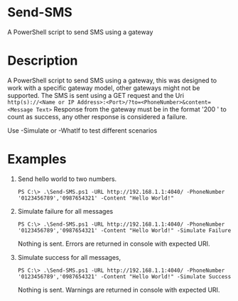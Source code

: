 # Send-SMS
 A PowerShell script to send SMS using a gateway

# Description
A PowerShell script to send SMS using a gateway, this was designed to work with a specific gateway model, other gateways might not be supported.
The SMS is sent using a GET request and the Uri `http(s)://<Name or IP Address>:<Port>/?to=<PhoneNumber>&content=<Message Text>`
Response from the gateway must be in the format '200 <PhoneNumber>' to count as success, any other response is considered a failure.

Use -Simulate or -WhatIf to test different scenarios
# Examples
1. Send hello world to two numbers.
    ```
    PS C:\> .\Send-SMS.ps1 -URL http://192.168.1.1:4040/ -PhoneNumber '0123456789','0987654321' -Content "Hello World!"
    ```

2. Simulate failure for all messages
    ```
    PS C:\> .\Send-SMS.ps1 -URL http://192.168.1.1:4040/ -PhoneNumber '0123456789','0987654321' -Content "Hello World!" -Simulate Failure
    ```
    Nothing is sent. Errors are returned in console with expected URI.

3. Simulate success for all messages,
    ```
    PS C:\> .\Send-SMS.ps1 -URL http://192.168.1.1:4040/ -PhoneNumber '0123456789','0987654321' -Content "Hello World!" -Simulate Success
    ```
    Nothing is sent. Warnings are returned in console with expected URI.